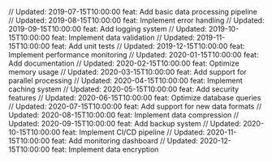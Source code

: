 // Updated: 2019-07-15T10:00:00
feat: Add basic data processing pipeline
// Updated: 2019-08-15T10:00:00
feat: Implement error handling
// Updated: 2019-09-15T10:00:00
feat: Add logging system
// Updated: 2019-10-15T10:00:00
feat: Implement data validation
// Updated: 2019-11-15T10:00:00
feat: Add unit tests
// Updated: 2019-12-15T10:00:00
feat: Implement performance monitoring
// Updated: 2020-01-15T10:00:00
feat: Add documentation
// Updated: 2020-02-15T10:00:00
feat: Optimize memory usage
// Updated: 2020-03-15T10:00:00
feat: Add support for parallel processing
// Updated: 2020-04-15T10:00:00
feat: Implement caching system
// Updated: 2020-05-15T10:00:00
feat: Add security features
// Updated: 2020-06-15T10:00:00
feat: Optimize database queries
// Updated: 2020-07-15T10:00:00
feat: Add support for new data formats
// Updated: 2020-08-15T10:00:00
feat: Implement data compression
// Updated: 2020-09-15T10:00:00
feat: Add backup system
// Updated: 2020-10-15T10:00:00
feat: Implement CI/CD pipeline
// Updated: 2020-11-15T10:00:00
feat: Add monitoring dashboard
// Updated: 2020-12-15T10:00:00
feat: Implement data encryption
